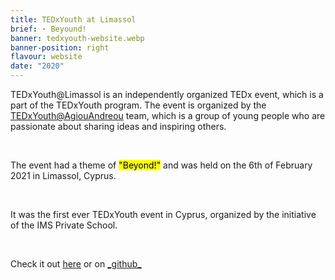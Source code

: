 ```yaml
---
title: TEDxYouth at Limassol
brief: ⋆ Beyound!
banner: tedxyouth-website.webp
banner-position: right
flavour: website
date: "2020"
---
```


TEDxYouth@Limassol is an independently organized TEDx event, which is a part of the TEDxYouth program. The event is organized by the [TEDxYouth@AgiouAndreou](https://www.ted.com/tedx/events/39907) team, which is a group of young people who are passionate about sharing ideas and inspiring others.

<br />

The event had a theme of <mark class="highlight">"Beyond!"</mark> and was held on the 6th of February 2021 in Limassol, Cyprus.

<br />

It was the first ever TEDxYouth event in Cyprus, organized by the initiative of the IMS Private School.

<br />

Check it out [here](https://danielpancake.github.io/tedxyouth-agiouandreou) or on [\_github\_](https://github.com/danielpancake/tedxyouth-agiouandreou)